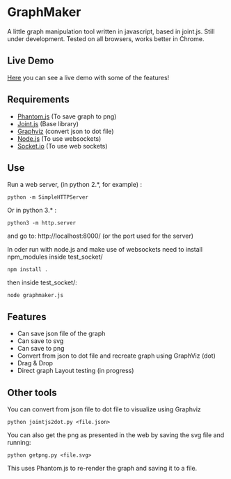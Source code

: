 # GraphMaker

A little graph manipulation tool written in javascript, based in joint.js. Still under development. Tested on all browsers, works better in Chrome.

## Live Demo
[Here](http://matias-ck.com/graph/) you can see a live demo with some of the features!

## Requirements

- [Phantom.js](http://phantomjs.org/) (To save graph to png)
- [Joint.js](http://www.jointjs.com/) (Base library)
- [Graphviz](http://www.graphviz.org/) (convert json to dot file)
- [Node.js](https://nodejs.org/en/) (To use websockets)
- [Socket.io](http://socket.io/)  (To use web sockets)

## Use

Run a web server, (in python 2.*, for example) :

    python -m SimpleHTTPServer

Or in python 3.* :

    python3 -m http.server

and go to: http://localhost:8000/ (or the port used for the server)

In oder run with node.js and make use of websockets need to install npm_modules inside test_socket/

    npm install .

then inside test_socket/:

    node graphmaker.js

## Features

- Can save json file of the graph
- Can save to svg
- Can save to png
- Convert from json to dot file and recreate graph using GraphViz (dot)
- Drag & Drop 
- Direct graph Layout testing (in progress)

## Other tools

You can convert from json file to dot file to visualize using Graphviz

    python jointjs2dot.py <file.json>

You can also get the png as presented in the web by saving the svg file and running:

    python getpng.py <file.svg> 

This uses Phantom.js to re-render the graph and saving it to a file.
